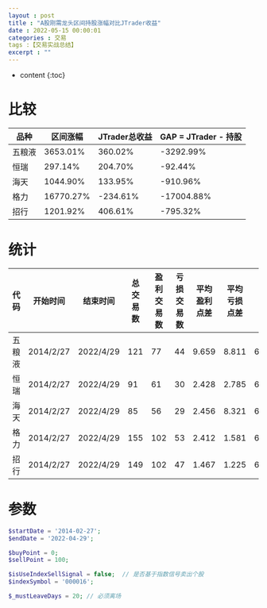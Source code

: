 ```yaml
---
layout : post
title : "A股刚需龙头区间持股涨幅对比JTrader收益"
date : 2022-05-15 00:00:01
categories : 交易
tags :【交易实战总结】
excerpt : ""
---
```


* content
{:toc}


# 比较

| 品种   | 区间涨幅  | JTrader总收益 | GAP = JTrader -  持股 |
| ------ | --------- | ------------- | --------------------- |
| 五粮液 | 3653.01%  | 360.02%       | -3292.99%             |
| 恒瑞   | 297.14%   | 204.70%       | -92.44%               |
| 海天   | 1044.90%  | 133.95%       | -910.96%              |
| 格力   | 16770.27% | -234.61%      | -17004.88%            |
| 招行   | 1201.92%  | 406.61%       | -795.32%              |



# 统计

| 代码   | 开始时间  | 结束时间  | 总交易数 | 盈利交易数 | 亏损交易数 | 平均盈利点差 | 平均亏损点差 | 胜率   | 盈亏比 | 总点差  | 单笔交易平均盈利点数 | 乘数 | 手数 | 总金额 | 单笔交易平均盈利率 | 总收益率 |
| ------ | --------- | --------- | -------- | ---------- | ---------- | ------------ | ------------ | ------ | ------ | ------- | -------------------- | ---- | ---- | ------ | ------------------ | -------- |
| 五粮液 | 2014/2/27 | 2022/4/29 | 121      | 77         | 44         | 9.659        | 8.811        | 63.60% | 1.096  | 356.04  | 2.942                | 100  | 1    | 35604  | 2.98%              | 360.02%  |
| 恒瑞   | 2014/2/27 | 2022/4/29 | 91       | 61         | 30         | 2.428        | 2.785        | 67%    | 0.872  | 64.52   | 0.709                | 100  | 1    | 6452   | 2.25%              | 204.70%  |
| 海天   | 2014/2/27 | 2022/4/29 | 85       | 56         | 29         | 2.456        | 8.321        | 65.90% | 0.295  | -103.76 | -1.221               | 100  | 1    | -10376 | 1.58%              | 133.95%  |
| 格力   | 2014/2/27 | 2022/4/29 | 155      | 102        | 53         | 2.412        | 1.581        | 65.80% | 1.526  | 162.27  | 1.047                | 100  | 1    | 16227  | -1.51%             | -234.61% |
| 招行   | 2014/2/27 | 2022/4/29 | 149      | 102        | 47         | 1.467        | 1.225        | 68.50% | 1.198  | 92.02   | 0.618                | 100  | 1    | 9202   | 2.73%              | 406.61%  |

# 参数
```php
$startDate = '2014-02-27';
$endDate = '2022-04-29';

$buyPoint = 0;
$sellPoint = 100;

$isUseIndexSellSignal = false;  // 是否基于指数信号卖出个股
$indexSymbol = '000016';

$_mustLeaveDays = 20; // 必须离场
```


